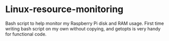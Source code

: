# Linux-resource-monitoring
Bash script to help monitor my Raspberry Pi disk and RAM usage. First time writing bash script on my own without copying, and getopts is very handy for functional code.
